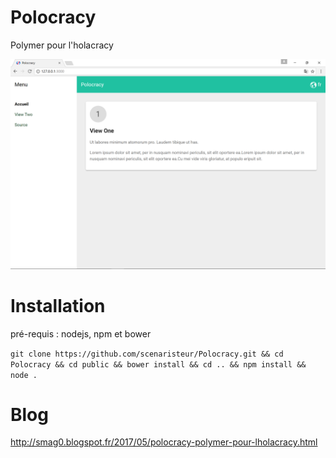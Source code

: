 # Polocracy
Polymer pour l'holacracy

![Image of Polocracy](https://raw.githubusercontent.com/scenaristeur/Polocracy/master/documentation/polocracy%20starterkit.png)

# Installation
 pré-requis : nodejs, npm et bower

`
git clone https://github.com/scenaristeur/Polocracy.git && cd Polocracy && cd public && bower install && cd .. && npm install && node .
`

# Blog
http://smag0.blogspot.fr/2017/05/polocracy-polymer-pour-lholacracy.html
